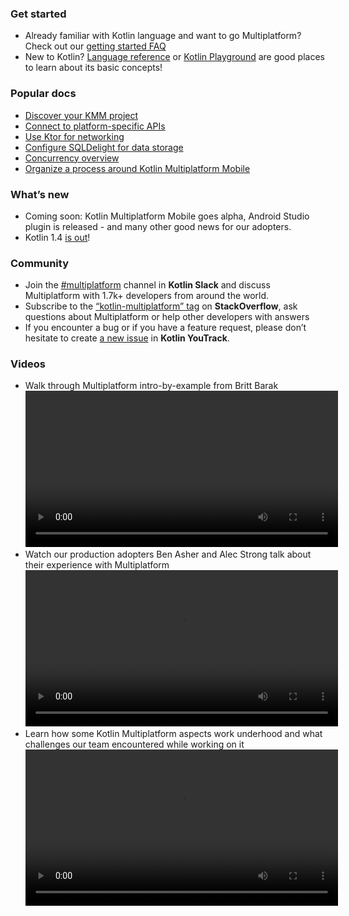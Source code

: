 [//]: # (title: Kotlin Multiplatform Mobile documentation)
[//]: # (auxiliary-id: Home)

### Get started

* Already familiar with Kotlin language and want to go Multiplatform? Check out our [getting started FAQ](getting-started-faq.md)
* New to Kotlin? [Language reference](https://kotlinlang.org/docs/reference/) or [Kotlin Playground](https://play.kotlinlang.org/koans/overview) are good places to learn about its basic concepts!

### Popular docs

* [Discover your KMM project](discover-kmm-project.md)
* [Connect to platform-specific APIs](connect-to-platform-specific-apis.md)
* [Use Ktor for networking](use-ktor-for-networking.md)
* [Configure SQLDelight for data storage](configure-sqldelight-for-data-storage.md)
* [Concurrency overview](concurrency-overview.md)
* [Organize a process around Kotlin Multiplatform Mobile](organize-process-around-kmm.md)

### What’s new

* Coming soon: Kotlin Multiplatform Mobile goes alpha, Android Studio plugin is released  - and many other good news for our adopters.
* Kotlin 1.4 [is out](https://blog.jetbrains.com/kotlin/2020/08/kotlin-1-4-released-with-a-focus-on-quality-and-performance/)!

### Community

* Join the [#multiplatform](https://kotlinlang.slack.com/archives/C3PQML5NU) channel in **Kotlin Slack** and discuss Multiplatform with 1.7k+ developers from around the world.
* Subscribe to the [“kotlin-multiplatform” tag](https://stackoverflow.com/questions/tagged/kotlin-multiplatform) on **StackOverflow**, ask questions about Multiplatform or help other developers with answers
* If you encounter a bug or if you have a feature request, please don’t hesitate to create [a new issue](https://youtrack.jetbrains.com/newIssue?project=KT) in **Kotlin YouTrack**.

### Videos

* Walk through Multiplatform intro-by-example from Britt Barak
<video src="6iO1KrSb9K4"
       height="250"/>
* Watch our production adopters Ben Asher and Alec Strong talk about their experience with Multiplatform
<video src="je8aqW48JiA"
       height="250"/>
* Learn how some Kotlin Multiplatform aspects work underhood and what challenges our team encountered while working on it
<video src="oBv1QykLAXc"
       height="250"/>